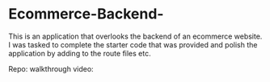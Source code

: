 # Ecommerce-Backend-

This is an application that overlooks the backend of an ecommerce website.
I was tasked to complete the starter code that was provided and polish the application by adding to the route files etc.

Repo:
walkthrough video:
